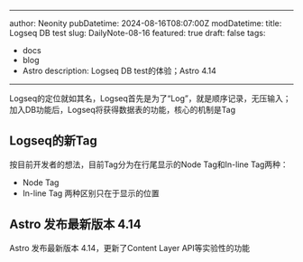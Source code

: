 ---
author: Neonity
pubDatetime: 2024-08-16T08:07:00Z
modDatetime: 
title: Logseq DB test
slug:  DailyNote-08-16
featured: true
draft: false
tags:
  - docs
  - blog
  - Astro
description:
  Logseq DB test的体验；Astro 4.14
------

Logseq的定位就如其名，Logseq首先是为了“Log”，就是顺序记录，无压输入；加入DB功能后，Logseq将获得数据表的功能，核心的机制是Tag

## Logseq的新Tag
按目前开发者的想法，目前Tag分为在行尾显示的Node Tag和In-line Tag两种：
- Node Tag
- In-line Tag
两种区别只在于显示的位置

## Astro 发布最新版本 4.14
Astro 发布最新版本 4.14，更新了Content Layer API等实验性的功能